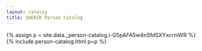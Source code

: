 ```yaml
---
layout: catalog
title: SWERIK Person Catalog
---
```

{% assign p = site.data._person-catalog.i-G5pAFA5w4nSfdSXYxcrmWR %}
{% include person-catalog.html p=p %}

